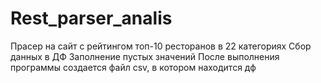 # Rest_parser_analis
Прасер на сайт с рейтингом топ-10 ресторанов в 22 категориях
Сбор данных в ДФ 
Заполнение пустых значений 
После выполнения программы создается файл csv, в котором находится дф
